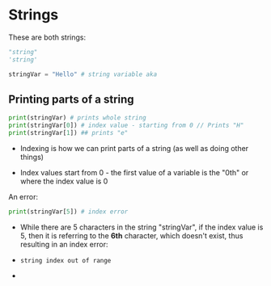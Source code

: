 # Strings

These are both strings:

```python
"string"
'string'
```



```python
stringVar = "Hello" # string variable aka
```

## Printing parts of a string

```python
print(stringVar) # prints whole string
print(stringVar[0]) # index value - starting from 0 // Prints "H"
print(stringVar[1]) ## prints "e" 
```

* Indexing is how we can print parts of a string (as well as doing other things)

* Index values start from 0 - the first value of a variable is the "0th" or where the index value is 0



An error:

```python
print(stringVar[5]) # index error
```

* While there are 5 characters in the string "stringVar", if the index value is 5, then it is referring to the **6th** character, which doesn't exist, thus resulting in an index error:

* ```
  string index out of range
  ```

* 
